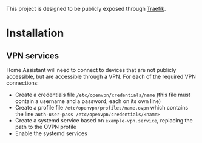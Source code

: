 This project is designed to be publicly exposed through [Traefik](https://traefik.io/traefik/).


# Installation

## VPN services

Home Assistant will need to connect to devices that are not publicly accessible, but are accessible through a VPN. For each of the required VPN connections:

* Create a credentials file `/etc/openvpn/credentials/name` (this file must contain a username and a password, each on its own line)
* Create a profile file `/etc/openvpn/profiles/name.ovpn` which contains the line `auth-user-pass /etc/openvpn/credentials/<name>`
* Create a systemd service based on `example-vpn.service`, replacing the path to the OVPN profile
* Enable the systemd services
